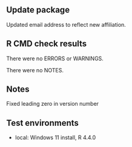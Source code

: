 ## Update package
Updated email address to reflect new affiliation.

## R CMD check results
There were no ERRORS or WARNINGS.

There were no NOTES.

## Notes
Fixed leading zero in version number

## Test environments
* local: Windows 11 install, R 4.4.0